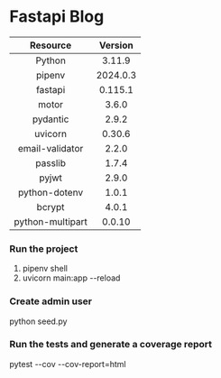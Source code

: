 # Fastapi Blog

|   **Resource**    | **Version** |
|:-----------------:|:-----------:|
|      Python       |   3.11.9    |
|      pipenv       |  2024.0.3   |
|      fastapi      |   0.115.1   |
|       motor       |    3.6.0    |
|     pydantic      |    2.9.2    |
|      uvicorn      |   0.30.6    |
|  email-validator  |    2.2.0    |
|      passlib      |    1.7.4    |
|       pyjwt       |    2.9.0    |
|   python-dotenv   |    1.0.1    |
|      bcrypt       |    4.0.1    |
| python-multipart  |   0.0.10    |

### Run the project

1. pipenv shell
2. uvicorn main:app --reload

### Create admin user

python seed.py

### Run the tests and generate a coverage report

pytest --cov --cov-report=html
